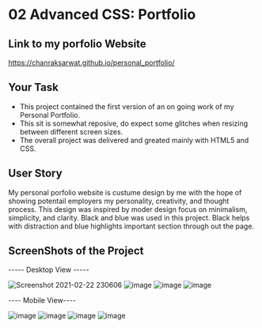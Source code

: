 # 02 Advanced CSS: Portfolio

## Link to my porfolio Website
https://chanraksarwat.github.io/personal_portfolio/

## Your Task
* This project contained the first version of an on going work of my Personal Portfolio.
* This sit is somewhat reposive, do expect some glitches when resizing between different screen sizes.
* The overall project was delivered and greated mainly with HTML5 and CSS.


## User Story

My personal porfolio website is custume design by me with the hope of showing potentail employers my personality, creativity, and thought process.
This design was inspired by moder design focus on minimalism, simplicity, and clarity. Black and blue was used in this project. Black helps with distraction
and blue highlights important section through out the page.


## ScreenShots of the Project

----- Desktop View -----

![Screenshot 2021-02-22 230606](https://user-images.githubusercontent.com/41966084/108805036-9ad8a200-7564-11eb-8ea8-ca738e77023e.png)
![image](https://user-images.githubusercontent.com/41966084/108805150-f73bc180-7564-11eb-98f9-40150c7a6a32.png)
![image](https://user-images.githubusercontent.com/41966084/108805179-0fabdc00-7565-11eb-934a-e68ec41b2863.png)
![image](https://user-images.githubusercontent.com/41966084/108805197-218d7f00-7565-11eb-92f9-e78d97576aeb.png)


---- Mobile View----

![image](https://user-images.githubusercontent.com/41966084/108805291-631e2a00-7565-11eb-9738-bbf9c4f7c22b.png)
![image](https://user-images.githubusercontent.com/41966084/108805411-92349b80-7565-11eb-8d9a-eb07e880825b.png)
![image](https://user-images.githubusercontent.com/41966084/108805856-af696a00-7565-11eb-8837-60bd09c331e0.png)
![image](https://user-images.githubusercontent.com/41966084/108805883-be501c80-7565-11eb-8339-a4381429b10a.png)
